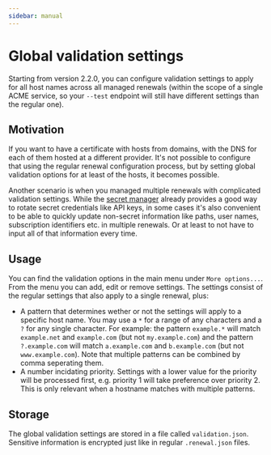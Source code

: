 ```yaml
---
sidebar: manual
---
```


# Global validation settings
Starting from version 2.2.0, you can configure validation settings to apply for all 
host names across all managed renewals (within the scope of a single ACME service, so 
your `--test` endpoint will still have different settings than the regular one). 

## Motivation
If you want to have a certificate with hosts from domains, with the DNS for each of 
them hosted at a different provider. It's not possible to configure that using the 
regular renewal configuration process, but by setting global validation options for at
least of the hosts, it becomes possible.

Another scenario is when you managed multiple renewals with complicated validation
settings. While the [secret manager](/manual/advanced-use/secret-management) already
provides a good way to rotate secret credentials like API keys, in some cases it's 
also convenient to be able to quickly update non-secret information like paths, user 
names, subscription identifiers etc. in multiple renewals. Or at least to not have to 
input all of that information every time.

## Usage
You can find the validation options in the main menu under `More options...`. From the menu
you can add, edit or remove settings. The settings consist of the regular settings that also
apply to a single renewal, plus:
- A pattern that determines wether or not the settings will apply to a specific host name.
You may use a `*` for a range of any characters and a `?` for any single character. For
example: the pattern `example.*` will match `example.net` and `example.com` (but not 
`my.example.com`) and the pattern `?.example.com` will match `a.example.com` and
`b.example.com` (but not `www.example.com`). Note that multiple patterns can be combined
by comma seperating them.
- A number incidating priority. Settings with a lower value for the priority will be 
processed first, e.g. priority 1 will take preference over priority 2. This is only 
relevant when a hostname matches with multiple patterns.

## Storage
The global validation settings are stored in a file called `validation.json`. Sensitive 
information is encrypted just like in regular `.renewal.json` files.